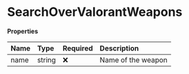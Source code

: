 # SearchOverValorantWeapons

**Properties**

| Name | Type   | Required | Description        |
| :--- | :----- | :------- | :----------------- |
| name | string | ❌       | Name of the weapon |

<!-- This file was generated by liblab | https://liblab.com/ -->
